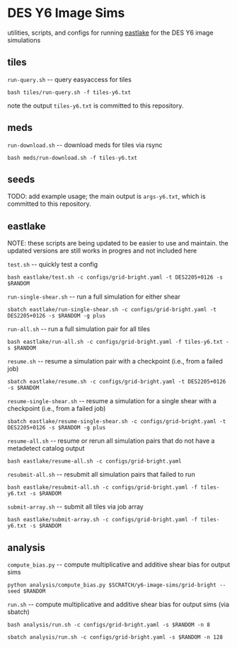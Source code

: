 # DES Y6 Image Sims

utilities, scripts, and configs for running [eastlake](https://github.com/des-science/eastlake) for the DES Y6 image simulations

## tiles

`run-query.sh` -- query easyaccess for tiles
```
bash tiles/run-query.sh -f tiles-y6.txt
```
note the output `tiles-y6.txt` is committed to this repository.

## meds

`run-download.sh` -- download meds for tiles via rsync
```
bash meds/run-download.sh -f tiles-y6.txt
```

## seeds

TODO: add example usage; the main output is `args-y6.txt`, which is committed to this repository.

## eastlake

NOTE: these scripts are being updated to be easier to use and maintain. the updated versions are still works in progres and not included here

`test.sh` -- quickly test a config
```
bash eastlake/test.sh -c configs/grid-bright.yaml -t DES2205+0126 -s $RANDOM
```

<!--
`run.sh` -- run a full simulation pair
```
sbatch eastlake/run.sh -c configs/grid-bright.yaml -t DES2205+0126 -s $RANDOM
```
-->

`run-single-shear.sh` -- run a full simulation for either shear
```
sbatch eastlake/run-single-shear.sh -c configs/grid-bright.yaml -t DES2205+0126 -s $RANDOM -g plus
```

`run-all.sh` -- run a full simulation pair for all tiles
```
bash eastlake/run-all.sh -c configs/grid-bright.yaml -f tiles-y6.txt -s $RANDOM
```

`resume.sh` -- resume a simulation pair with a checkpoint (i.e., from a failed job)
```
sbatch eastlake/resume.sh -c configs/grid-bright.yaml -t DES2205+0126 -s $RANDOM
```

`resume-single-shear.sh` -- resume a simulation for a single shear with a checkpoint (i.e., from a failed job)
```
sbatch eastlake/resume-single-shear.sh -c configs/grid-bright.yaml -t DES2205+0126 -s $RANDOM -g plus
```

`resume-all.sh` -- resume or rerun all simulation pairs that do not have a metadetect catalog output
```
bash eastlake/resume-all.sh -c configs/grid-bright.yaml
```

`resubmit-all.sh` -- resubmit all simulation pairs that failed to run
```
bash eastlake/resubmit-all.sh -c configs/grid-bright.yaml -f tiles-y6.txt -s $RANDOM
```

`submit-array.sh` -- submit all tiles via job array
```
bash eastlake/submit-array.sh -c configs/grid-bright.yaml -f tiles-y6.txt -s $RANDOM
```

## analysis

`compute_bias.py` -- compute multiplicative and additive shear bias for output sims
```
python analysis/compute_bias.py $SCRATCH/y6-image-sims/grid-bright --seed $RANDOM
```

`run.sh` -- compute multiplicative and additive shear bias for output sims (via sbatch)
```
bash analysis/run.sh -c configs/grid-bright.yaml -s $RANDOM -n 8
```
```
sbatch analysis/run.sh -c configs/grid-bright.yaml -s $RANDOM -n 128
```
